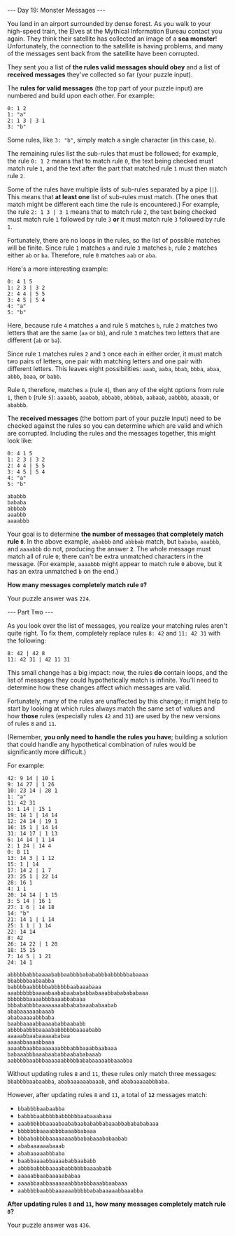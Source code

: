 --- Day 19: Monster Messages ---

You land in an airport surrounded by dense forest. As you walk to your
high-speed train, the Elves at the Mythical Information Bureau contact you
again. They think their satellite has collected an image of a **sea monster**!
Unfortunately, the connection to the satellite is having problems, and many of
the messages sent back from the satellite have been corrupted.

They sent you a list of **the rules valid messages should obey** and a list of
**received messages** they've collected so far (your puzzle input).

The **rules for valid messages** (the top part of your puzzle input) are
numbered and build upon each other. For example:

```
0: 1 2
1: "a"
2: 1 3 | 3 1
3: "b"
```

Some rules, like `3: "b"`, simply match a single character (in this case, `b`).

The remaining rules list the sub-rules that must be followed; for example, the
rule `0: 1 2` means that to match rule `0`, the text being checked must match
rule `1`, and the text after the part that matched rule `1` must then match
rule `2`.

Some of the rules have multiple lists of sub-rules separated by a pipe (`|`).
This means that **at least one** list of sub-rules must match. (The ones that
match might be different each time the rule is encountered.) For example, the
rule `2: 1 3 | 3 1` means that to match rule `2`, the text being checked must
match rule `1` followed by rule `3` **or** it must match rule `3` followed by
rule `1`.

Fortunately, there are no loops in the rules, so the list of possible matches
will be finite. Since rule `1` matches `a` and rule `3` matches `b`, rule `2`
matches either `ab` or `ba`. Therefore, rule `0` matches `aab` or `aba`.

Here's a more interesting example:

```
0: 4 1 5
1: 2 3 | 3 2
2: 4 4 | 5 5
3: 4 5 | 5 4
4: "a"
5: "b"
```

Here, because rule `4` matches `a` and rule `5` matches `b`, rule `2` matches
two letters that are the same (`aa` or `bb`), and rule `3` matches two letters
that are different (`ab` or `ba`).

Since rule `1` matches rules `2` and `3` once each in either order, it must
match two pairs of letters, one pair with matching letters and one pair with
different letters. This leaves eight possibilities: `aaab`, `aaba`, `bbab`,
`bbba`, `abaa`, `abbb`, `baaa`, or `babb`.

Rule `0`, therefore, matches `a` (rule `4`), then any of the eight options from
rule `1`, then `b` (rule `5`): `aaaabb`, `aaabab`, `abbabb`, `abbbab`,
`aabaab`, `aabbbb`, `abaaab`, or `ababbb`.

The **received messages** (the bottom part of your puzzle input) need to be
checked against the rules so you can determine which are valid and which are
corrupted. Including the rules and the messages together, this might look like:

```
0: 4 1 5
1: 2 3 | 3 2
2: 4 4 | 5 5
3: 4 5 | 5 4
4: "a"
5: "b"

ababbb
bababa
abbbab
aaabbb
aaaabbb
```

Your goal is to determine **the number of messages that completely match rule
`0`**.  In the above example, `ababbb` and `abbbab` match, but `bababa`,
`aaabbb`, and `aaaabbb` do not, producing the answer **`2`**. The whole message
must match all of rule `0`; there can't be extra unmatched characters in the
message. (For example, `aaaabbb` might appear to match rule `0` above, but it
has an extra unmatched `b` on the end.)

**How many messages completely match rule `0`?**

Your puzzle answer was `224`.

--- Part Two ---

As you look over the list of messages, you realize your matching rules aren't
quite right. To fix them, completely replace rules `8: 42` and `11: 42 31` with
the following:

```
8: 42 | 42 8
11: 42 31 | 42 11 31
```

This small change has a big impact: now, the rules **do** contain loops, and
the list of messages they could hypothetically match is infinite. You'll need
to determine how these changes affect which messages are valid.

Fortunately, many of the rules are unaffected by this change; it might help to
start by looking at which rules always match the same set of values and how
**those** rules (especially rules `42` and `31`) are used by the new versions
of rules `8` and `11`.

(Remember, **you only need to handle the rules you have**; building a solution
that could handle any hypothetical combination of rules would be significantly
more difficult.)

For example:

```
42: 9 14 | 10 1
9: 14 27 | 1 26
10: 23 14 | 28 1
1: "a"
11: 42 31
5: 1 14 | 15 1
19: 14 1 | 14 14
12: 24 14 | 19 1
16: 15 1 | 14 14
31: 14 17 | 1 13
6: 14 14 | 1 14
2: 1 24 | 14 4
0: 8 11
13: 14 3 | 1 12
15: 1 | 14
17: 14 2 | 1 7
23: 25 1 | 22 14
28: 16 1
4: 1 1
20: 14 14 | 1 15
3: 5 14 | 16 1
27: 1 6 | 14 18
14: "b"
21: 14 1 | 1 14
25: 1 1 | 1 14
22: 14 14
8: 42
26: 14 22 | 1 20
18: 15 15
7: 14 5 | 1 21
24: 14 1

abbbbbabbbaaaababbaabbbbabababbbabbbbbbabaaaa
bbabbbbaabaabba
babbbbaabbbbbabbbbbbaabaaabaaa
aaabbbbbbaaaabaababaabababbabaaabbababababaaa
bbbbbbbaaaabbbbaaabbabaaa
bbbababbbbaaaaaaaabbababaaababaabab
ababaaaaaabaaab
ababaaaaabbbaba
baabbaaaabbaaaababbaababb
abbbbabbbbaaaababbbbbbaaaababb
aaaaabbaabaaaaababaa
aaaabbaaaabbaaa
aaaabbaabbaaaaaaabbbabbbaaabbaabaaa
babaaabbbaaabaababbaabababaaab
aabbbbbaabbbaaaaaabbbbbababaaaaabbaaabba
```

Without updating rules `8` and `11`, these rules only match three messages:
`bbabbbbaabaabba`, `ababaaaaaabaaab`, and `ababaaaaabbbaba`.

However, after updating rules `8` and `11`, a total of **`12`** messages match:

- `bbabbbbaabaabba`
- `babbbbaabbbbbabbbbbbaabaaabaaa`
- `aaabbbbbbaaaabaababaabababbabaaabbababababaaa`
- `bbbbbbbaaaabbbbaaabbabaaa`
- `bbbababbbbaaaaaaaabbababaaababaabab`
- `ababaaaaaabaaab`
- `ababaaaaabbbaba`
- `baabbaaaabbaaaababbaababb`
- `abbbbabbbbaaaababbbbbbaaaababb`
- `aaaaabbaabaaaaababaa`
- `aaaabbaabbaaaaaaabbbabbbaaabbaabaaa`
- `aabbbbbaabbbaaaaaabbbbbababaaaaabbaaabba`

**After updating rules `8` and `11`, how many messages completely match rule
`0`?**

Your puzzle answer was `436`.
